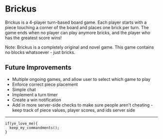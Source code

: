 # Brickus

 Brickus is a 4-player turn-based board game. Each player starts with a piece touching a corner of the board and places one brick per turn. The game ends when no player can play anymore bricks, and the player who has the greatest score wins!

Note: Brickus is a completely original and novel game. This game contains no blocks whatsoever - just bricks.

## Future Improvements
* Multiple ongoing games, and allow user to select which game to play
* Enforce correct piece placement
* Simple chat
* Implement a turn timer
* Create a win notification
* Add in more server-side checks to make sure people aren't cheating - keep track of piece values, player scores, and ids server side

---

```
if(ye_love_me){
  keep_my_commandments();
}
```

